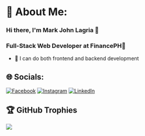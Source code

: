 # 💫 About Me:
### Hi there, I'm Mark John Lagria 👋
### Full-Stack Web Developer at FinancePH🔭


- 🔭 I can do both frontend and backend development

## 🌐 Socials:
[![Facebook](https://img.shields.io/badge/Facebook-%231877F2.svg?logo=Facebook&logoColor=white)](https://facebook.com/lagriamj18) [![Instagram](https://img.shields.io/badge/Instagram-%23E4405F.svg?logo=Instagram&logoColor=white)](https://instagram.com/lagriamj) [![LinkedIn](https://img.shields.io/badge/LinkedIn-%230077B5.svg?logo=linkedin&logoColor=white)](https://linkedin.com/in/lagriamj) 

## 🏆 GitHub Trophies
![](https://github-profile-trophy.vercel.app/?username=lagriamj&theme=radical&no-frame=false&no-bg=true&margin-w=4)

<!-- Proudly created with GPRM ( https://gprm.itsvg.in ) -->
